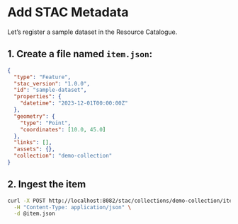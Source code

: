 # Add STAC Metadata

Let’s register a sample dataset in the Resource Catalogue.

## 1. Create a file named `item.json`:

```json
{
  "type": "Feature",
  "stac_version": "1.0.0",
  "id": "sample-dataset",
  "properties": {
    "datetime": "2023-12-01T00:00:00Z"
  },
  "geometry": {
    "type": "Point",
    "coordinates": [10.0, 45.0]
  },
  "links": [],
  "assets": {},
  "collection": "demo-collection"
}
```

## 2. Ingest the item

```bash
curl -X POST http://localhost:8082/stac/collections/demo-collection/items \
  -H "Content-Type: application/json" \
  -d @item.json
```
